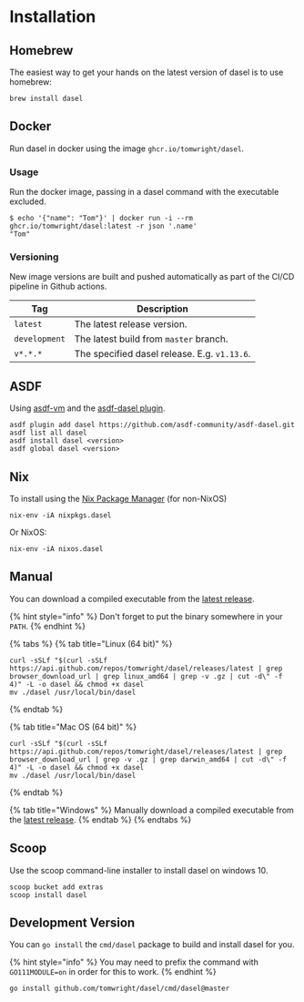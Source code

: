 # Installation

## Homebrew

The easiest way to get your hands on the latest version of dasel is to use homebrew:

```shell
brew install dasel
```

## Docker

Run dasel in docker using the image `ghcr.io/tomwright/dasel`.

### Usage

Run the docker image, passing in a dasel command with the executable excluded.

```shell
$ echo '{"name": "Tom"}' | docker run -i --rm ghcr.io/tomwright/dasel:latest -r json '.name'
"Tom"
```

### Versioning

New image versions are built and pushed automatically as part of the CI/CD pipeline in Github actions.

| Tag           | Description                                  |
| ------------- | -------------------------------------------- |
| `latest`      | The latest release version.                  |
| `development` | The latest build from `master` branch.       |
| `v*.*.*`      | The specified dasel release. E.g. `v1.13.6`. |

## ASDF

Using [asdf-vm](https://asdf-vm.com) and the [asdf-dasel plugin](https://github.com/asdf-community/asdf-dasel?ts=4).

```shell
asdf plugin add dasel https://github.com/asdf-community/asdf-dasel.git
asdf list all dasel
asdf install dasel <version>
asdf global dasel <version>
```

## Nix

To install using the [Nix Package Manager](https://nixos.org) (for non-NixOS)

```shell
nix-env -iA nixpkgs.dasel
```

Or NixOS:

```shell
nix-env -iA nixos.dasel
```

## Manual

You can download a compiled executable from the [latest release](https://github.com/TomWright/dasel/releases/latest).

{% hint style="info" %}
Don't forget to put the binary somewhere in your `PATH`.
{% endhint %}

{% tabs %}
{% tab title="Linux (64 bit)" %}

```
curl -sSLf "$(curl -sSLf https://api.github.com/repos/tomwright/dasel/releases/latest | grep browser_download_url | grep linux_amd64 | grep -v .gz | cut -d\" -f 4)" -L -o dasel && chmod +x dasel
mv ./dasel /usr/local/bin/dasel
```

{% endtab %}

{% tab title="Mac OS (64 bit)" %}

```
curl -sSLf "$(curl -sSLf https://api.github.com/repos/tomwright/dasel/releases/latest | grep browser_download_url | grep -v .gz | grep darwin_amd64 | cut -d\" -f 4)" -L -o dasel && chmod +x dasel
mv ./dasel /usr/local/bin/dasel
```

{% endtab %}

{% tab title="Windows" %}
Manually download a compiled executable from the [latest release](https://github.com/TomWright/dasel/releases/latest).
{% endtab %}
{% endtabs %}

## Scoop

Use the scoop command-line installer to install dasel on windows 10.

```shell
scoop bucket add extras
scoop install dasel
```

## Development Version

You can `go install` the `cmd/dasel` package to build and install dasel for you.

{% hint style="info" %}
You may need to prefix the command with `GO111MODULE=on` in order for this to work.
{% endhint %}

```
go install github.com/tomwright/dasel/cmd/dasel@master
```
